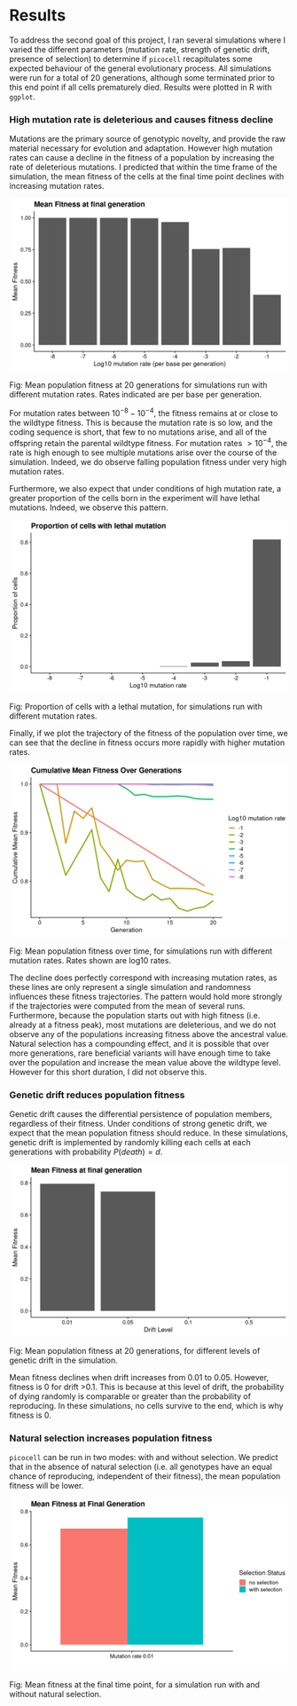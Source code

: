 # Results

To address the second goal of this project, I ran several simulations where I varied the different parameters (mutation rate, strength of genetic drift, presence of selection) to determine if `picocell` recapitulates some expected behaviour of the general evolutionary process. All simulations were run for a total of 20 generations, although some terminated prior to this end point if all cells prematurely died. Results were plotted in R with `ggplot`.

### High mutation rate is deleterious and causes fitness decline

Mutations are the primary source of genotypic novelty, and provide the raw material necessary for evolution and adaptation. However high mutation rates can cause a decline in the fitness of a population by increasing the rate of deleterious mutations. I predicted that within the time frame of the simulation, the mean fitness of the cells at the final time point declines with increasing mutation rates.

![mean_fitness_bar_mutation](mean_fitness_bar_mutation_rate.png)

Fig: Mean population fitness at 20 generations for simulations run with different mutation rates. Rates indicated are per base per generation.

For mutation rates between $10^{-8} - 10^{-4}$, the fitness remains at or close to the wildtype fitness. This is because the mutation rate is so low, and the coding sequence is short, that few to no mutations arise, and all of the offspring retain the parental wildtype fitness. For mutation rates $>10^{-4}$, the rate is high enough to see multiple mutations arise over the course of the simulation. Indeed, we do observe falling population fitness under very high mutation rates. 

Furthermore, we also expect that under conditions of high mutation rate, a greater proportion of the cells born in the experiment will have lethal mutations. Indeed, we observe this pattern.

![lethal_mutants](lethal_mutation_proportion.png)

Fig: Proportion of cells with a lethal mutation, for simulations run with different mutation rates.

Finally, if we plot the trajectory of the fitness of the population over time, we can see that the decline in fitness occurs more rapidly with higher mutation rates.

![fitness_trajectory](fitness_trajectory.png)

Fig: Mean population fitness over time, for simulations run with different mutation rates. Rates shown are log10 rates.

The decline does perfectly correspond with increasing mutation rates, as these lines are only represent a single simulation and randomness influences these fitness trajectories. The pattern would hold more strongly if the trajectories were computed from the mean of several runs. Furthermore, because the population starts out with high fitness (i.e. already at a fitness peak), most mutations are deleterious, and we do not observe any of the populations increasing fitness above the ancestral value. Natural selection has a compounding effect, and it is possible that over more generations, rare beneficial variants will have enough time to take over the population and increase the mean value above the wildtype level. However for this short duration, I did not observe this.

### Genetic drift reduces population fitness

Genetic drift causes the differential persistence of population members, regardless of their fitness. Under conditions of strong genetic drift, we expect that the mean population fitness should reduce. In these simulations, genetic drift is implemented by randomly killing each cells at each generations with probability $P(death) = d$. 

![drift_bar](drift_fitness_bar_plot.png)

Fig: Mean population fitness at 20 generations, for different levels of genetic drift in the simulation.

Mean fitness declines when drift increases from 0.01 to 0.05. However, fitness is 0 for drift >0.1. This is because at this level of drift, the probability of dying randomly is comparable or greater than the probability of reproducing. In these simulations, no cells survive to the end, which is why fitness is 0.

### Natural selection increases population fitness

`picocell` can be run in two modes: with and without selection. We predict that in the absence of natural selection (i.e. all genotypes have an equal chance of reproducing, independent of their fitness), the mean population fitness will be lower. 

![selection](selection_bar_chart.png)

Fig: Mean fitness at the final time point, for a simulation run with and without natural selection.


